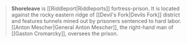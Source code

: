 > **Shoreleave** is [[Riddleport|Riddleports]] fortress-prison. It is located against the rocky eastern ridge of [[Devil's Fork|Devils Fork]] district and features tunnels mined out by prisoners sentenced to hard labor. [[Anton Mescher|General Anton Mescher]], the right-hand man of [[Gaston Cromarcky]], oversees the prison.







